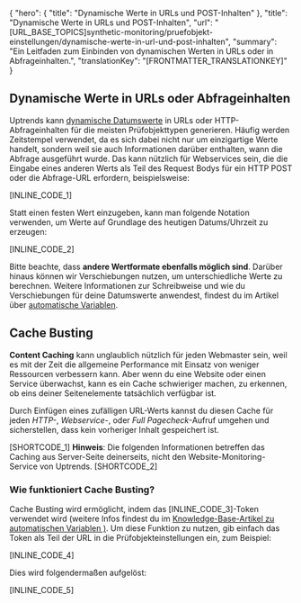 {
  "hero": {
    "title": "Dynamische Werte in URLs und POST-Inhalten"
  },
  "title": "Dynamische Werte in URLs und POST-Inhalten",
  "url": "[URL_BASE_TOPICS]synthetic-monitoring/pruefobjekt-einstellungen/dynamische-werte-in-url-und-post-inhalten",
  "summary": "Ein Leitfaden zum Einbinden von dynamischen Werten in URLs oder in Abfrageinhalten.",
  "translationKey": "[FRONTMATTER_TRANSLATIONKEY]"
}

## Dynamische Werte in URLs oder Abfrageinhalten

Uptrends kann [dynamische Datumswerte]([LINK_URL_1]) in URLs oder HTTP-Abfrageinhalten für die meisten Prüfobjekttypen generieren. Häufig werden Zeitstempel verwendet, da es sich dabei nicht nur um einzigartige Werte handelt, sondern weil sie auch Informationen darüber enthalten, wann die Abfrage ausgeführt wurde. Das kann nützlich für Webservices sein, die die Eingabe eines anderen Werts als Teil des Request Bodys für ein HTTP POST oder die Abfrage-URL erfordern, beispielsweise:

[INLINE_CODE_1]

Statt einen festen Wert einzugeben, kann man folgende Notation verwenden, um Werte auf Grundlage des heutigen Datums/Uhrzeit zu erzeugen:

[INLINE_CODE_2]

Bitte beachte, dass **andere Wertformate ebenfalls möglich sind**. Darüber hinaus können wir Verschiebungen nutzen, um unterschiedliche Werte zu berechnen. Weitere Informationen zur Schreibweise und wie du Verschiebungen für deine Datumswerte anwendest, findest du im Artikel über [automatische Variablen]([LINK_URL_2]).


## Cache Busting

**Content Caching** kann unglaublich nützlich für jeden Webmaster sein, weil es mit der Zeit die allgemeine Performance mit Einsatz von weniger Ressourcen verbessern kann. Aber wenn du eine Website oder einen Service überwachst, kann es ein Cache schwieriger machen, zu erkennen, ob eins deiner Seitenelemente tatsächlich verfügbar ist.

Durch Einfügen eines zufälligen URL-Werts kannst du diesen Cache für jeden *HTTP-*, *Webservice-*, oder *Full Pagecheck*-Aufruf umgehen und sicherstellen, dass kein vorheriger Inhalt gespeichert ist.

[SHORTCODE_1]
**Hinweis**: Die folgenden Informationen betreffen das Caching aus Server-Seite deinerseits, nicht den Website-Monitoring-Service von Uptrends.
[SHORTCODE_2]

### Wie funktioniert Cache Busting?

Cache Busting wird ermöglicht, indem das [INLINE_CODE_3]-Token verwendet wird (weitere Infos findest du im [Knowledge-Base-Artikel zu automatischen Variablen )]([LINK_URL_3]). Um diese Funktion zu nutzen, gib einfach das Token als Teil der URL in die Prüfobjekteinstellungen ein, zum Beispiel:

[INLINE_CODE_4]

Dies wird folgendermaßen aufgelöst:

[INLINE_CODE_5]
